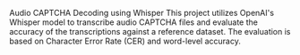 Audio CAPTCHA Decoding using Whisper
This project utilizes OpenAI's Whisper model to transcribe audio CAPTCHA files and evaluate the accuracy of the transcriptions against a reference dataset. The evaluation is based on Character Error Rate (CER) and word-level accuracy.
